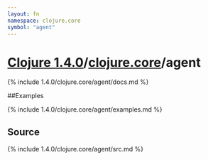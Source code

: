 ```yaml
---
layout: fn
namespace: clojure.core
symbol: "agent"
---
```


# [Clojure 1.4.0](../../)/[clojure.core](../)/agent

{% include 1.4.0/clojure.core/agent/docs.md %}

##Examples

{% include 1.4.0/clojure.core/agent/examples.md %}
## Source
{% include 1.4.0/clojure.core/agent/src.md %}

